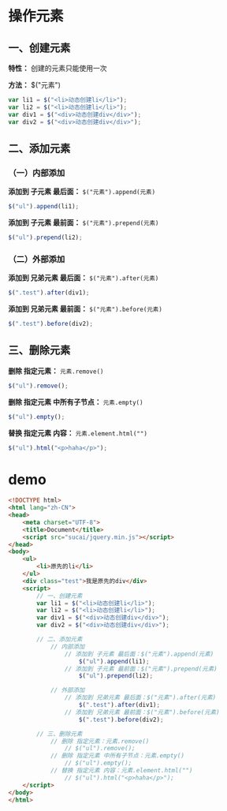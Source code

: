 # 操作元素

## 一、创建元素

**特性：** 创建的元素只能使用一次

**方法：** $("元素")

```js
var li1 = $("<li>动态创建li</li>");
var li2 = $("<li>动态创建li</li>");
var div1 = $("<div>动态创建div</div>");
var div2 = $("<div>动态创建div</div>");
```

## 二、添加元素

### （一）内部添加

**添加到 子元素 最后面：** `$("元素").append(元素)`
```js
$("ul").append(li1);
```

**添加到 子元素 最前面：** `$("元素").prepend(元素)`
```js
$("ul").prepend(li2);
```

### （二）外部添加

**添加到 兄弟元素 最后面：** `$("元素").after(元素)`
```js
$(".test").after(div1);
```

**添加到 兄弟元素 最前面：** `$("元素").before(元素)`
```js
$(".test").before(div2);
```

## 三、删除元素

**删除 指定元素：** `元素.remove()`
```js
$("ul").remove();
```

**删除 指定元素 中所有子节点：** `元素.empty()`
```js
$("ul").empty();
```

**替换 指定元素 内容：** `元素.element.html("")`
```js
$("ul").html("<p>haha</p>");
```

# demo
```html
<!DOCTYPE html>
<html lang="zh-CN">
<head>
    <meta charset="UTF-8">
    <title>Document</title>
    <script src="sucai/jquery.min.js"></script>
</head>
<body>
    <ul>
        <li>原先的li</li>
    </ul>
    <div class="test">我是原先的div</div>
    <script>
        // 一、创建元素
        var li1 = $("<li>动态创建li</li>");
        var li2 = $("<li>动态创建li</li>");
        var div1 = $("<div>动态创建div</div>");
        var div2 = $("<div>动态创建div</div>");

        // 二、添加元素
            // 内部添加
                // 添加到 子元素 最后面：$("元素").append(元素)
                    $("ul").append(li1);
                // 添加到 子元素 最前面：$("元素").prepend(元素)
                    $("ul").prepend(li2);

            // 外部添加
                // 添加到 兄弟元素 最后面：$("元素").after(元素)
                    $(".test").after(div1);
                // 添加到 兄弟元素 最前面：$("元素").before(元素)
                    $(".test").before(div2);

        // 三、删除元素
            // 删除 指定元素：元素.remove()
                // $("ul").remove();
            // 删除 指定元素 中所有子节点：元素.empty()
                // $("ul").empty();
            // 替换 指定元素 内容：元素.element.html("")
                // $("ul").html("<p>haha</p>");
    </script>
</body>
</html>
```